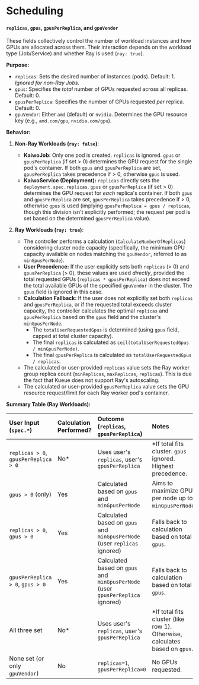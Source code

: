 # Scheduling

#### `replicas`, `gpus`, `gpusPerReplica`, and `gpuVendor`

These fields collectively control the number of workload instances and how GPUs are allocated across them. Their interaction depends on the workload type (Job/Service) and whether Ray is used (`ray: true`).

**Purpose:**

*   `replicas`: Sets the desired number of instances (pods). Default: 1. *Ignored for non-Ray Jobs.*
*   `gpus`: Specifies the *total* number of GPUs requested across all replicas. Default: 0.
*   `gpusPerReplica`: Specifies the number of GPUs requested *per* replica. Default: 0.
*   `gpuVendor`: Either `amd` (default) or `nvidia`. Determines the GPU resource key (e.g., `amd.com/gpu`, `nvidia.com/gpu`).

**Behavior:**

1.  **Non-Ray Workloads (`ray: false`)**:
    *   **KaiwoJob:** Only one pod is created. `replicas` is ignored. `gpus` or `gpusPerReplica` (if set > 0) determines the GPU request for the single pod's container. If both `gpus` and `gpusPerReplica` are set, `gpusPerReplica` takes precedence if > 0, otherwise `gpus` is used.
    *   **KaiwoService (Deployment):** `replicas` directly sets the `deployment.spec.replicas`. `gpus` or `gpusPerReplica` (if set > 0) determines the GPU request for *each* replica's container. If both `gpus` and `gpusPerReplica` are set, `gpusPerReplica` takes precedence if > 0, otherwise `gpus` is used (implying `gpusPerReplica = gpus / replicas`, though this division isn't explicitly performed; the request per pod is set based on the determined `gpusPerReplica` value).

2.  **Ray Workloads (`ray: true`)**:
    *   The controller performs a calculation (`CalculateNumberOfReplicas`) considering cluster node capacity (specifically, the minimum GPU capacity available on nodes matching the `gpuVendor`, referred to as `minGpusPerNode`).
    *   **User Precedence:** If the user explicitly sets both `replicas` (> 0) and `gpusPerReplica` (> 0), these values are used *directly*, provided the total requested GPUs (`replicas * gpusPerReplica`) does not exceed the total available GPUs of the specified `gpuVendor` in the cluster. The `gpus` field is ignored in this case.
    *   **Calculation Fallback:** If the user does not explicitly set both `replicas` and `gpusPerReplica`, or if the requested total exceeds cluster capacity, the controller calculates the optimal `replicas` and `gpusPerReplica` based on the `gpus` field and the cluster's `minGpusPerNode`.
        *   The `totalUserRequestedGpus` is determined (using `gpus` field, capped at total cluster capacity).
        *   The final `replicas` is calculated as `ceil(totalUserRequestedGpus / minGpusPerNode)`.
        *   The final `gpusPerReplica` is calculated as `totalUserRequestedGpus / replicas`.
    *   The calculated or user-provided `replicas` value sets the Ray worker group replica count (`minReplicas`, `maxReplicas`, `replicas`). This is due the fact that Kueue does not support Ray's autoscaling.
    *   The calculated or user-provided `gpusPerReplica` value sets the GPU resource request/limit for each Ray worker pod's container.

**Summary Table (Ray Workloads):**

| User Input (`spec.*`)                  | Calculation Performed? | Outcome (`replicas`, `gpusPerReplica`)                                  | Notes                                                                        |
| :------------------------------------- | :--------------------- | :---------------------------------------------------------------------- | :--------------------------------------------------------------------------- |
| `replicas > 0`, `gpusPerReplica > 0` | No\*                   | Uses user's `replicas`, user's `gpusPerReplica`                       | \*If total fits cluster. `gpus` ignored. Highest precedence.                 |
| `gpus > 0` (only)                      | Yes                    | Calculated based on `gpus` and `minGpusPerNode`                         | Aims to maximize GPUs per node up to `minGpusPerNode`.                       |
| `replicas > 0`, `gpus > 0`             | Yes                    | Calculated based on `gpus` and `minGpusPerNode` (user `replicas` ignored) | Falls back to calculation based on total `gpus`.                             |
| `gpusPerReplica > 0`, `gpus > 0`       | Yes                    | Calculated based on `gpus` and `minGpusPerNode` (user `gpusPerReplica` ignored) | Falls back to calculation based on total `gpus`.                             |
| All three set                          | No\*                   | Uses user's `replicas`, user's `gpusPerReplica`                       | \*If total fits cluster (like row 1). Otherwise, calculates based on `gpus`. |
| None set (or only `gpuVendor`)         | No                     | `replicas=1`, `gpusPerReplica=0`                                        | No GPUs requested.                                                           |